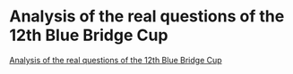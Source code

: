 # Analysis of the real questions of the 12th Blue Bridge Cup
[Analysis of the real questions of the 12th Blue Bridge Cup](https://aiwithcloud.com/2022/09/19/analysis_of_the_real_questions_of_the_12th_blue_bridge_cup/)